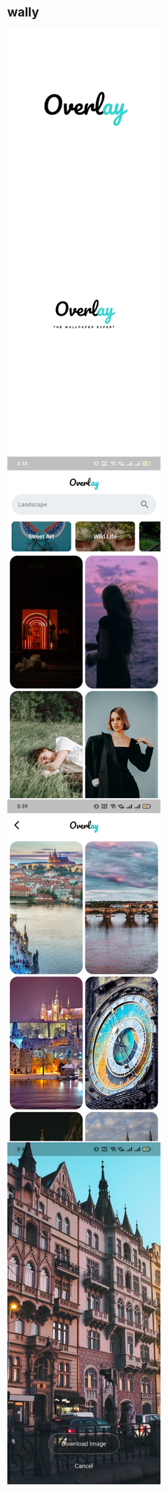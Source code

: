 # wally
 
<img width="350px" src="https://github.com/manangadwal/Overlay/blob/main/assets/3.png?raw=true"> <img width="350px" src="https://github.com/manangadwal/Overlay/blob/main/assets/1.png?raw=true">  <img width="350px" src="https://github.com/manangadwal/Overlay/blob/main/ss/o.jpg?raw=true">  <img width="350px" src="https://github.com/manangadwal/Overlay/blob/main/ss/o1.jpg?raw=true">  <img width="350px" src="https://github.com/manangadwal/Overlay/blob/main/ss/o2.jpg?raw=true">

 
   
